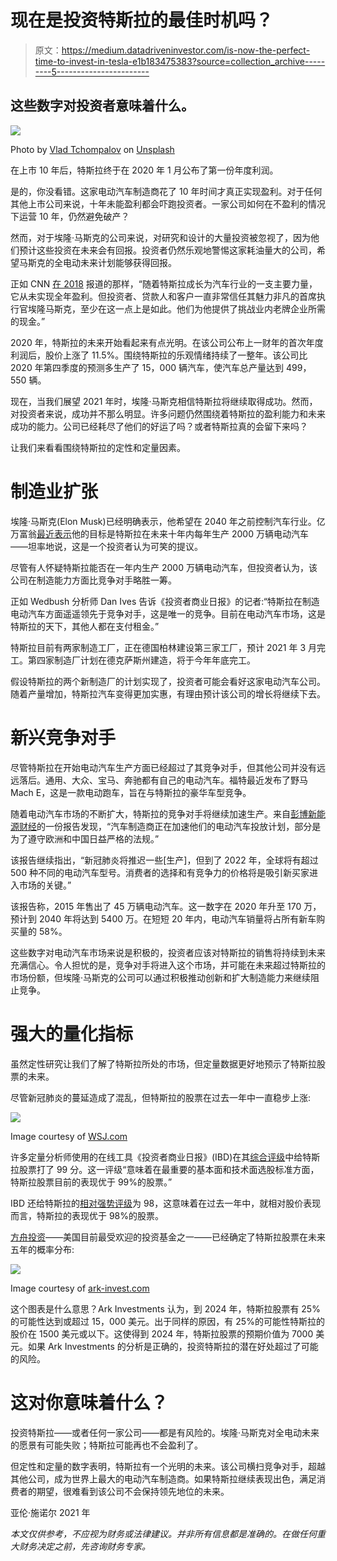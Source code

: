 # 现在是投资特斯拉的最佳时机吗？

> 原文：<https://medium.datadriveninvestor.com/is-now-the-perfect-time-to-invest-in-tesla-e1b183475383?source=collection_archive---------5----------------------->

## 这些数字对投资者意味着什么。

![](img/8debb86c6d3fe3805a27985a8d28680f.png)

Photo by [Vlad Tchompalov](https://unsplash.com/@tchompalov?utm_source=medium&utm_medium=referral) on [Unsplash](https://unsplash.com?utm_source=medium&utm_medium=referral)

在上市 10 年后，特斯拉终于在 2020 年 1 月公布了第一份年度利润。

是的，你没看错。这家电动汽车制造商花了 10 年时间才真正实现盈利。对于任何其他上市公司来说，十年未能盈利都会吓跑投资者。一家公司如何在不盈利的情况下运营 10 年，仍然避免破产？

然而，对于埃隆·马斯克的公司来说，对研究和设计的大量投资被忽视了，因为他们预计这些投资在未来会有回报。投资者仍然乐观地警惕这家耗油量大的公司，希望马斯克的全电动未来计划能够获得回报。

正如 CNN [在 2018](https://money.cnn.com/2018/03/28/news/companies/tesla-model-3-cash-crunch/index.html) 报道的那样，“随着特斯拉成长为汽车行业的一支主要力量，它从未实现全年盈利。但投资者、贷款人和客户一直非常信任其魅力非凡的首席执行官埃隆马斯克，至少在这一点上是如此。他们为他提供了挑战业内老牌企业所需的现金。”

2020 年，特斯拉的未来开始看起来有点光明。在该公司公布上一财年的首次年度利润后，股价上涨了 11.5%。围绕特斯拉的乐观情绪持续了一整年。该公司比 2020 年第四季度的预测多生产了 15，000 辆汽车，使汽车总产量达到 499，550 辆。

现在，当我们展望 2021 年时，埃隆·马斯克相信特斯拉将继续取得成功。然而，对投资者来说，成功并不那么明显。许多问题仍然围绕着特斯拉的盈利能力和未来成功的能力。公司已经耗尽了他们的好运了吗？或者特斯拉真的会留下来吗？

让我们来看看围绕特斯拉的定性和定量因素。

# 制造业扩张

埃隆·马斯克(Elon Musk)已经明确表示，他希望在 2040 年之前控制汽车行业。亿万富翁[最近表示](https://www.businessinsider.com/elon-musk-tesla-likely-20-million-electric-vehicles-year-2030-2020-9)他的目标是特斯拉在未来十年内每年生产 2000 万辆电动汽车——坦率地说，这是一个投资者认为可笑的提议。

尽管有人怀疑特斯拉能否在一年内生产 2000 万辆电动汽车，但投资者认为，该公司在制造能力方面比竞争对手略胜一筹。

正如 Wedbush 分析师 Dan Ives 告诉《投资者商业日报》的记者:“特斯拉在制造电动汽车方面遥遥领先于竞争对手，这是唯一的竞争。目前在电动汽车市场，这是特斯拉的天下，其他人都在支付租金。”

特斯拉目前有两家制造工厂，正在德国柏林建设第三家工厂，预计 2021 年 3 月完工。第四家制造厂计划在德克萨斯州建造，将于今年年底完工。

假设特斯拉的两个新制造厂的计划实现了，投资者可能会看好这家电动汽车公司。随着产量增加，特斯拉汽车变得更加实惠，有理由预计该公司的增长将继续下去。

# 新兴竞争对手

尽管特斯拉在开始电动汽车生产方面已经超过了其竞争对手，但其他公司并没有远远落后。通用、大众、宝马、奔驰都有自己的电动汽车。福特最近发布了野马 Mach E，这是一款电动跑车，旨在与特斯拉的豪华车型竞争。

随着电动汽车市场的不断扩大，特斯拉的竞争对手将继续加速生产。来自[彭博新能源财经](https://about.bnef.com/electric-vehicle-outlook/)的一份报告发现，“汽车制造商正在加速他们的电动汽车投放计划，部分是为了遵守欧洲和中国日益严格的法规。”

该报告继续指出，“新冠肺炎将推迟一些[生产]，但到了 2022 年，全球将有超过 500 种不同的电动汽车型号。消费者的选择和有竞争力的价格将是吸引新买家进入市场的关键。”

该报告称，2015 年售出了 45 万辆电动汽车。这一数字在 2020 年升至 170 万，预计到 2040 年将达到 5400 万。在短短 20 年内，电动汽车销量将占所有新车购买量的 58%。

这些数字对电动汽车市场来说是积极的，投资者应该对特斯拉的销售将持续到未来充满信心。令人担忧的是，竞争对手将进入这个市场，并可能在未来超过特斯拉的市场份额，但埃隆·马斯克的公司可以通过积极推动创新和扩大制造能力来继续阻止竞争。

# 强大的量化指标

虽然定性研究让我们了解了特斯拉所处的市场，但定量数据更好地预示了特斯拉股票的未来。

尽管新冠肺炎的蔓延造成了混乱，但特斯拉的股票在过去一年中一直稳步上涨:

![](img/fdab28590c8a11be99f88f8ca758f996.png)

Image courtesy of [WSJ.com](https://www.wsj.com/market-data/quotes/TSLA/advanced-chart)

许多定量分析师使用的在线工具《投资者商业日报》(IBD)在其[综合评级](https://education.investors.com/financial-dictionary/general/composite-rating-cma--smartselect-rgr-)中给特斯拉股票打了 99 分。这一评级“意味着在最重要的基本面和技术面选股标准方面，特斯拉股票目前的表现优于 99%的股票。”

IBD 还给特斯拉的[相对强势评级](https://www.investors.com/ibd-university/find-evaluate-stocks/exclusive-ratings/)为 98，这意味着在过去一年中，就相对股价表现而言，特斯拉的表现优于 98%的股票。

[方舟投资](https://ark-invest.com)——美国目前最受欢迎的投资基金之一——已经确定了特斯拉股票在未来五年的概率分布:

![](img/6f2e326a9b65237cee8e1e9243190c41.png)

Image courtesy of [ark-invest.com](https://ark-invest.com/articles/analyst-research/tesla-price-target/)

这个图表是什么意思？Ark Investments 认为，到 2024 年，特斯拉股票有 25%的可能性达到或超过 15，000 美元。出于同样的原因，有 25%的可能性特斯拉的股价在 1500 美元或以下。这使得到 2024 年，特斯拉股票的预期价值为 7000 美元。如果 Ark Investments 的分析是正确的，投资特斯拉的潜在好处超过了可能的风险。

# 这对你意味着什么？

投资特斯拉——或者任何一家公司——都是有风险的。埃隆·马斯克对全电动未来的愿景有可能失败；特斯拉可能再也不会盈利了。

但定性和定量的数字表明，特斯拉有一个光明的未来。该公司横扫竞争对手，超越其他公司，成为世界上最大的电动汽车制造商。如果特斯拉继续表现出色，满足消费者的期望，很难看到该公司不会保持领先地位的未来。

亚伦·施诺尔 2021 年

*本文仅供参考，不应视为财务或法律建议。并非所有信息都是准确的。在做任何重大财务决定之前，先咨询财务专家。*